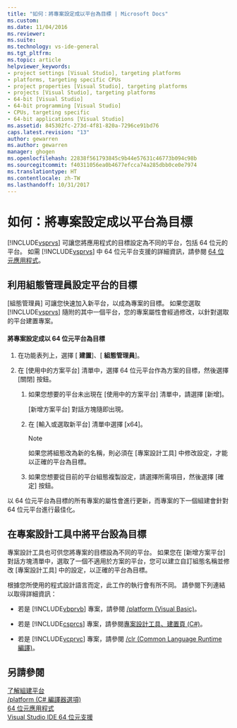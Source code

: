 ```yaml
---
title: "如何：將專案設定成以平台為目標 | Microsoft Docs"
ms.custom: 
ms.date: 11/04/2016
ms.reviewer: 
ms.suite: 
ms.technology: vs-ide-general
ms.tgt_pltfrm: 
ms.topic: article
helpviewer_keywords:
- project settings [Visual Studio], targeting platforms
- platforms, targeting specific CPUs
- project properties [Visual Studio], targeting platforms
- projects [Visual Studio], targeting platforms
- 64-bit [Visual Studio]
- 64-bit programming [Visual Studio]
- CPUs, targeting specific
- 64-bit applications [Visual Studio]
ms.assetid: 845302fc-273d-4f81-820a-7296ce91bd76
caps.latest.revision: "13"
author: gewarren
ms.author: gewarren
manager: ghogen
ms.openlocfilehash: 22838f561793845c9b44e57631c46773b094c98b
ms.sourcegitcommit: f40311056ea0b4677efcca74a285dbb0ce0e7974
ms.translationtype: HT
ms.contentlocale: zh-TW
ms.lasthandoff: 10/31/2017
---
```

# <a name="how-to-configure-projects-to-target-platforms"></a>如何：將專案設定成以平台為目標
[!INCLUDE[vsprvs](../code-quality/includes/vsprvs_md.md)] 可讓您將應用程式的目標設定為不同的平台，包括 64 位元的平台。 如需 [!INCLUDE[vsprvs](../code-quality/includes/vsprvs_md.md)] 中 64 位元平台支援的詳細資訊，請參閱 [64 位元應用程式](http://msdn.microsoft.com/Library/fd4026bc-2c3d-4b27-86dc-ec5e96018181)。  
  
## <a name="targeting-platforms-with-the-configuration-manager"></a>利用組態管理員設定平台的目標  
 [組態管理員] 可讓您快速加入新平台，以成為專案的目標。 如果您選取 [!INCLUDE[vsprvs](../code-quality/includes/vsprvs_md.md)] 隨附的其中一個平台，您的專案屬性會經過修改，以針對選取的平台建置專案。  
  
#### <a name="to-configure-a-project-to-target-a-64-bit-platform"></a>將專案設定成以 64 位元平台為目標  
  
1.  在功能表列上，選擇 [ **建置**]、[ **組態管理員**]。  
  
2.  在 [使用中的方案平台] 清單中，選擇 64 位元平台作為方案的目標，然後選擇 [關閉] 按鈕。  
  
    1.  如果您想要的平台未出現在 [使用中的方案平台] 清單中，請選擇 [新增]。  
  
         [新增方案平台] 對話方塊隨即出現。  
  
    2.  在 [輸入或選取新平台] 清單中選擇 [x64]。  
  
        > [!NOTE]
        >  如果您將組態改為新的名稱，則必須在 [專案設計工具] 中修改設定，才能以正確的平台為目標。  
  
    3.  如果您想要從目前的平台組態複製設定，請選擇所需項目，然後選擇 [確定] 按鈕。  
  
 以 64 位元平台為目標的所有專案的屬性會進行更新，而專案的下一個組建會針對 64 位元平台進行最佳化。  
  
## <a name="targeting-platforms-in-the-project-designer"></a>在專案設計工具中將平台設為目標  
 專案設計工具也可供您將專案的目標設為不同的平台。 如果您在 [新增方案平台] 對話方塊清單中，選取了一個不適用於方案的平台，您可以建立自訂組態名稱並修改 [專案設計工具] 中的設定，以正確的平台為目標。  
  
 根據您所使用的程式設計語言而定，此工作的執行會有所不同。 請參閱下列連結以取得詳細資訊：  
  
-   若是 [!INCLUDE[vbprvb](../code-quality/includes/vbprvb_md.md)] 專案，請參閱 [/platform (Visual Basic)](/dotnet/visual-basic/reference/command-line-compiler/platform)。  
  
-   若是 [!INCLUDE[csprcs](../data-tools/includes/csprcs_md.md)] 專案，請參閱[專案設計工具、建置頁 (C#)](../ide/reference/build-page-project-designer-csharp.md)。  
  
-   若是 [!INCLUDE[vcprvc](../code-quality/includes/vcprvc_md.md)] 專案，請參閱 [/clr (Common Language Runtime 編譯)](/cpp/build/reference/clr-common-language-runtime-compilation)。  
  
## <a name="see-also"></a>另請參閱  
 [了解組建平台](../ide/understanding-build-platforms.md)   
 [/platform (C# 編譯器選項)](/dotnet/csharp/language-reference/compiler-options/platform-compiler-option)   
 [64 位元應用程式](http://msdn.microsoft.com/Library/fd4026bc-2c3d-4b27-86dc-ec5e96018181)   
 [Visual Studio IDE 64 位元支援](../ide/visual-studio-ide-64-bit-support.md)